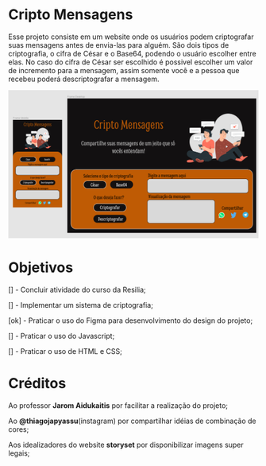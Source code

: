 # Cripto Mensagens

Esse projeto consiste em um website onde os usuários podem criptografar suas mensagens antes de envia-las para alguém. São dois tipos de criptografia, o cifra de César e o Base64, podendo o usuário escolher entre elas. No caso do cifra de César ser escolhido é possivel escolher um valor de incremento para a mensagem, assim somente você e a pessoa que recebeu poderá descriptografar a mensagem.

![design-projeto](./projetoFigma.png)

# Objetivos

[] - Concluir atividade do curso da Resilia;

[] - Implementar um sistema de criptografia;

[ok] - Praticar o uso do Figma para desenvolvimento do design do projeto;

[] - Praticar o uso do Javascript;

[] - Praticar o uso de HTML e CSS;

# Créditos

Ao professor **Jarom Aidukaitis** por facilitar a realização do projeto;

Ao **@thiagojapyassu**(instagram) por compartilhar idéias de combinação de cores;

Aos idealizadores do website **storyset** por disponibilizar imagens super legais;